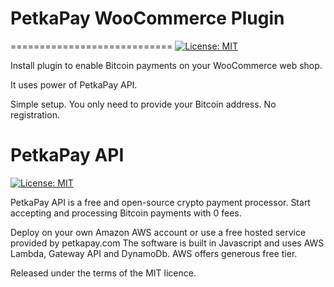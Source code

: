 # PetkaPay WooCommerce Plugin
============================
[![License: MIT](https://img.shields.io/badge/License-MIT-green.svg)](https://opensource.org/licenses/MIT)

Install plugin to enable Bitcoin payments on your WooCommerce web shop.

It uses power of PetkaPay API.

Simple setup. You only need to provide your Bitcoin address. No registration.

PetkaPay API
============================
[![License: MIT](https://img.shields.io/badge/License-MIT-green.svg)](https://opensource.org/licenses/MIT)

PetkaPay API is a free and open-source crypto payment processor. 
Start accepting and processing Bitcoin payments with 0 fees.

Deploy on your own Amazon AWS account or use a free hosted service provided by petkapay.com 
The software is built in Javascript and uses AWS Lambda, Gateway API and DynamoDb. 
AWS offers generous free tier.

Released under the terms of the MIT licence.
